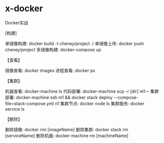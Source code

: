 # x-docker
Docker实战

[构建]
>
单镜像构建: docker build -t cheney/project ./
单镜像上传: docker push cheney/project
多镜像构建: docker-compose up

【查看】
>
镜像查看: docker images
进程查看: docker ps

【集群】
>
机器查看: docker-machine ls
代码部署: docker-machine scp -r [dir] m1:~
集群部署: docker-machine ssh m1 && docker stack deploy --compose-file=stack-compose.yml n1
集群节点: docker node ls
集群服务: docker service ls

【删除】
>
删除镜像: docker rmi [imageName]
删除集群: docker stack rm [serviceName]
删除机器: docker-machine rm [machineName]